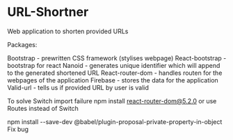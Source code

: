 # URL-Shortner
 Web application to shorten provided URLs
 
 Packages:

 Bootstrap - prewritten CSS framework (stylises webpage)
 React-bootstrap - bootstrap for react
 Nanoid - generates unique identifier which will append to the generated shortened URL
 React-router-dom - handles routen for the webpages of the application
 Firebase - stores the data for the application
 Valid-url - tells us if provided URL by user is valid

To solve Switch import failure
    npm install react-router-dom@5.2.0
or use Routes instead of Switch

npm install --save-dev @babel/plugin-proposal-private-property-in-object
Fix bug